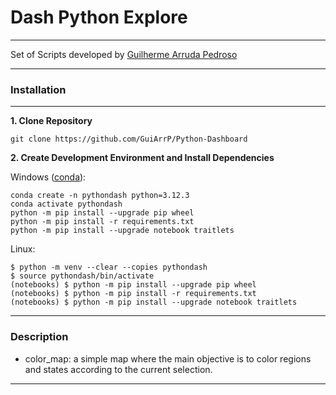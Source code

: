 # Dash Python Explore
---

Set of Scripts developed by [Guilherme Arruda Pedroso](https://www.linkedin.com/in/guilherme-arruda-pedroso/)

---
### Installation
---

__1. Clone Repository__
```
git clone https://github.com/GuiArrP/Python-Dashboard
```

__2. Create Development Environment and Install Dependencies__

Windows ([conda](https://docs.conda.io/projects/conda/en/latest/user-guide/install/windows.html)):
```
conda create -n pythondash python=3.12.3
conda activate pythondash
python -m pip install --upgrade pip wheel
python -m pip install -r requirements.txt
python -m pip install --upgrade notebook traitlets
```

Linux:
```
$ python -m venv --clear --copies pythondash
$ source pythondash/bin/activate
(notebooks) $ python -m pip install --upgrade pip wheel
(notebooks) $ python -m pip install -r requirements.txt
(notebooks) $ python -m pip install --upgrade notebook traitlets
```

---
### Description

 - color_map: a simple map where the main objective is to color regions and states according to the current selection.
---
